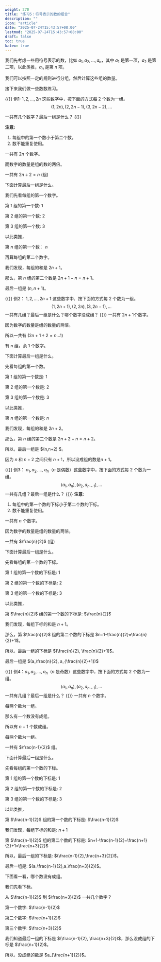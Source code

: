 ```yaml
---
weight: 270
title: "练习5：符号表示的数的组合"
description: ""
icon: "article"
date: "2025-07-24T15:43:57+08:00"
lastmod: "2025-07-24T15:43:57+08:00"
draft: false
toc: true
katex: true
---
```



我们先考虑一些用符号表示的数，比如 $a_1,a_2,...,a_n$，其中 $a_1$ 是第一项，$a_2$ 是第二项，以此类推，$a_n$ 是第 $n$ 项。

我们可以按照一定的规则进行分组，然后计算这些组的数量。

接下来我们做一些数数练习。

{{<alert context="primary">}}
例1: $1,2,...,2n$ 这些数字中，按下面的方式每  $2$ 个数为一组。 
$$
(1,2n),(2,2n-1),(3,2n-2),...
$$

一共有几个数字？最后一组是什么？
{{</alert>}}

**注意:**
1. 每组中的第一个数小于第二个数。
2. 数不能重复使用。

一共有 $2n$ 个数字。

而数字的数量是组的数的两倍。

一共有 $2n\div 2=n$ (组) 

下面计算最后一组是什么。

我们先看每组的第一个数字。

第 $1$ 组的第一个数: $1$

第 $2$ 组的第一个数: $2$

第 $3$ 组的第一个数: $3$

以此类推，

第 $n$ 组的第一个数： $n$

再算每组的第二个数字。

我们发现，每组的和是 $2n+1$。

那么，第 $n$ 组的第二个数是 $2n+1-n=n+1$。

最后一组是 $(n,n+1)$。

{{<alert context="primary">}}
例2： $1,2,...,2n+1$ 这些数字中，按下面的方式每  $2$ 个数为一组。
$$
(1,2n+1),(2,2n),(3,2n-1),...
$$
一共有几组？最后一组是什么？哪个数字没成组？
{{</alert>}}
一共有 $2n+1$个数字。

因为数字的数量是组的数量的两倍。

所以一共有 $(2n+1\div2=n...1)$

有 $n$ 组，余 $1$ 个数字。

下面计算最后一组是什么。

先看每组的第一个数。

第 $1$ 组的第一个数是: $1$

第 $2$ 组的第一个数是: $2$

第 $3$ 组的第一个数是: $3$

以此类推，

第 $n$ 组的第一个数是: $n$ 

我们发现，每组的和是 $2n+2$。

那么，第 $n$ 组的第二个数是 $2n+2-n=n+2$。

所以，最后一组是  $(n,n+2) $。

因为 $n$ 和 $n+2$ 之间只有 $n+1$，所以没成组的数是$n+1$。

{{<alert context="primary">}}
例3： $a_1,a_2,...,a_n$（$n$ 是偶数）这些数字中，按下面的方式每  $2$ 个数为一组。
$$
(a_1,a_n),(a_2,a_{n-1}),...
$$
一共有几组？最后一组是什么？
{{</alert>}}
**注意:**

1. 每组中的第一个数的下标小于第二个数的下标。
2. 数不能重复使用。

一共有 $n$ 个数字。

因为数字的数量是组的数量的两倍。

一共有 $\frac{n}{2}$ (组)

下面计算最后一组是什么。

先看每组的第一个数的下标。

第 $1$ 组的第一个数的下标是: $1$

第 $2$ 组的第一个数的下标是: $2$

第 $3$ 组的第一个数的下标是: $3$

以此类推，

第 $\frac{n}{2}$ 组的第一个数的下标是: $\frac{n}{2}$

我们发现，每组下标的和是 $n+1$。

那么，第 $\frac{n}{2}$ 组的第二个数的下标是 $n+1-\frac{n}{2}=\frac{n}{2}+1$。

所以，最后一组的下标是  $(\frac{n}{2}, \frac{n}{2}+1)$。

最后一组是 $(a_\frac{n}{2}, a_{\frac{n}{2}+1})$

{{<alert context="primary">}}
例4：$a_1,a_2,...,a_n$（$n$ 是奇数）这些数字中，按下面的方式每  $2$ 个数为一组。
$$
(a_1,a_n),(a_2,a_{n-1}),...
$$
一共有几组？最后一组是什么？
{{</alert>}}
一共有 $n$ 个数字。

每两个数为一组。

那么有一个数没有成组。

所以有 $n-1$ 个数成组。

每两个数为一组。

一共有 $\frac{n-1}{2}$ 组。

下面计算最后一组是什么。

先看每组的第一个数的下标。

第 $1$ 组的第一个数的下标是: $1$

第 $2$ 组的第一个数的下标是: $2$

第 $3$ 组的第一个数的下标是: $3$

以此类推，

第 $\frac{n-1}{2}$ 组的第一个数的下标是: $\frac{n-1}{2}$

我们发现，每组下标的和是: $n+1$

第 $\frac{n-1}{2}$ 组的第二个数的下标是: $n+1-\frac{n-1}{2}=\frac{n+1}{2}+1=\frac{n+3}{2}$

所以，最后一组的下标是:  $(\frac{n-1}{2},\frac{n+3}{2})$。

最后一组是: $(a_\frac{n-1}{2},a_\frac{n+3}{2})$。

下面看一看，哪个数没有成组。

我们先看下标。

从 $\frac{n-1}{2}$ 到 $\frac{n+3}{2}$ 一共几个数字？

第一个数字: $\frac{n-1}{2}$

第二个数字: $\frac{n+1}{2}$

第三个数字: $\frac{n+3}{2}$

我们知道最后一组的下标是 $(\frac{n-1}{2}, \frac{n+3}{2})$，那么没成组的下标是 $\frac{n+1}{2}$。

所以，没成组的数是 $a_{\frac{n+1}{2}}$。
